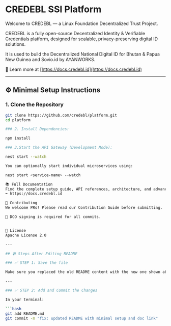 # CREDEBL SSI Platform

Welcome to CREDEBL — a Linux Foundation Decentralized Trust Project.

CREDEBL is a fully open-source Decentralized Identity & Verifiable Credentials platform, designed for scalable, privacy-preserving digital ID solutions.

It is used to build the Decentralized National Digital ID for Bhutan & Papua New Guinea and Sovio.id by AYANWORKS.

🔗 Learn more at [https://docs.credebl.id](https://docs.credebl.id)

---

## ⚙️ Minimal Setup Instructions

### 1. Clone the Repository

```bash
git clone https://github.com/credebl/platform.git
cd platform

### 2. Install Dependencies:

npm install

### 3.Start the API Gateway (Development Mode):

nest start --watch

You can optionally start individual microservices using:

nest start <service-name> --watch

📚 Full Documentation
Find the complete setup guide, API references, architecture, and advanced configurations here:
➡️ https://docs.credebl.id

🤝 Contributing
We welcome PRs! Please read our Contribution Guide before submitting.

🔏 DCO signing is required for all commits.


📄 License
Apache License 2.0

---

## 🛠️ Steps After Editing README

### ✅ STEP 1: Save the file

Make sure you replaced the old README content with the new one shown above.

---

### ✅ STEP 2: Add and Commit the Changes

In your terminal:

```bash
git add README.md
git commit -m "fix: updated README with minimal setup and doc link"